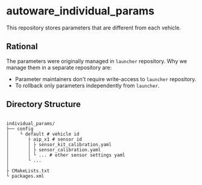 # autoware_individual_params

This repository stores parameters that are different from each vehicle.

## Rational

The parameters were originally managed in `launcher` repository.
Why we manage them in a separate repository are:

- Parameter maintainers don't require write-access to `launcher` repository.
- To rollback only parameters independently from `launcher`.

## Directory Structure
<pre><code>
individual_params/
├── config
│    └ default # vehicle id
│       ├ aip_x1 # sensor id
│       │ ├ sensor_kit_calibration.yaml
│       │ ├ sensor_calibration.yaml
│       │ └ ... # other sensor settings yaml
│       └ ...
│
├ CMakeLists.txt
└ packages.xml
</code></pre>
